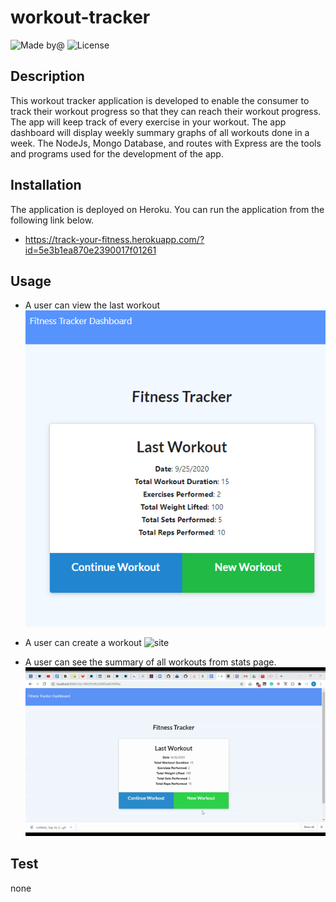 # workout-tracker
![Made by@](https://img.shields.io/badge/License-haymanot-brightgreen.svg)
![License](https://img.shields.io/badge/License-none-blue.svg)
## Description
This workout tracker application is developed to enable the consumer to track their workout progress so that they can reach their workout progress. The app will keep track of every exercise in your workout. The app dashboard will display weekly summary graphs of all workouts done in a week. The NodeJs, Mongo Database, and routes with Express are the tools and programs used for the development of the app.
## Installation
The application is deployed on Heroku. You can run the application from the following link below.
   * https://track-your-fitness.herokuapp.com/?id=5e3b1ea870e2390017f01261
## Usage
* A user can view the last workout 
![image1](public/assets/Fitness-Tracker.png)

* A user can create a workout
![site](public/assets/create-workout.gif)
* A user can see the summary of all workouts from stats page.
![site](public/assets/stat.gif)

## Test
none


